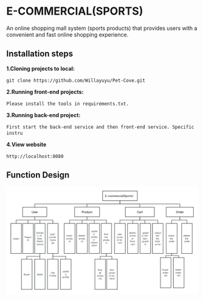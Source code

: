 # E-COMMERCIAL(SPORTS)

An online shopping mall system (sports products) that provides users with a convenient and fast online shopping experience.

## Installation steps

**1.Cloning projects to local:**

```
git clone https://github.com/Willayuyu/Pet-Cove.git
```

**2.Running front-end projects:**

```
Please install the tools in requirements.txt.
```

**3.Running back-end project:**

```
First start the back-end service and then front-end service. Specific instru
```

**4.View website**

```
http://localhost:8080
```

## Function Design

![Function](./images/function.png)
